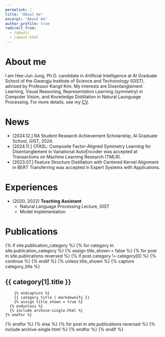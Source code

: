 ```yaml
---
permalink: /
title: "About me"
excerpt: "About me"
author_profile: true
redirect_from: 
  - /about/
  - /about.html
---
```


# About me
I am Hee-Jun Jung, Ph.D. candidate in Artificial Intelligence at AI Graduate School of the Gwangju Institute of Science and Techonology (GIST), advised by Professor Kangil Kim. 
My interests are Disentanglement Learning, Visual Reasoning, Representation Learning (symmetry) in Computer Vision, and Knowledge Distillation in Natural Launguage Processing.
For more details, see my [CV](https://maroo-sky.github.io/files/CV_HeeJun_Jung.pdf).


# News
* [2024.12.] RA Student Research Achievement Scholarship, AI Graduate School, GIST, 2024.
* [2024.11.] CFASL: Composite Factor-Aligned Symmetry Learning for Disentanglement in Variational AutoEncoder was accepted at Transactions on Machine Learning Research (TMLR).
* [2023.07.] Feature Structure Distillation with Centered Kernel Alignment in BERT Transferring was accepted in Expert Systems with Applications.

# Experiences
* (2020, 2022) **Teaching Assistant**
    * Natural Language Processing Lecture, GIST
    * Model Implementation
    
# Publications
{% if site.publication_category %}
  {% for category in site.publication_category %}
    {% assign title_shown = false %}
    {% for post in site.publications reversed %}
      {% if post.category != category[0] %}
        {% continue %}
      {% endif %}
      {% unless title_shown %}
        {% capture category_title %}
## {{ category[1].title }}
        {% endcapture %}
        {{ category_title | markdownify }}
        {% assign title_shown = true %}
      {% endunless %}
      {% include archive-single.html %}
    {% endfor %}
  {% endfor %}
{% else %}
  {% for post in site.publications reversed %}
    {% include archive-single.html %}
  {% endfor %}
{% endif %}

